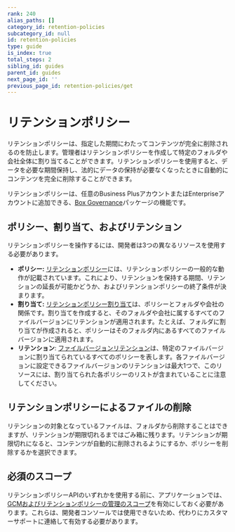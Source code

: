 ```yaml
---
rank: 240
alias_paths: []
category_id: retention-policies
subcategory_id: null
id: retention-policies
type: guide
is_index: true
total_steps: 2
sibling_id: guides
parent_id: guides
next_page_id: ''
previous_page_id: retention-policies/get
---
```

# リテンションポリシー

リテンションポリシーは、指定した期間にわたってコンテンツが完全に削除されるのを防止します。管理者はリテンションポリシーを作成して特定のフォルダや会社全体に割り当てることができます。リテンションポリシーを使用すると、データを必要な期間保持し、法的にデータの保持が必要なくなったときに自動的にコンテンツを完全に削除することができます。

<Message>

リテンションポリシーは、任意のBusiness PlusアカウントまたはEnterpriseアカウントに追加できる、[Box Governance][governance]パッケージの機能です。

</Message>

## ポリシー、割り当て、およびリテンション

リテンションポリシーを操作するには、開発者は3つの異なるリソースを使用する必要があります。

* **ポリシー:** [リテンションポリシー][policy]には、リテンションポリシーの一般的な動作が記載されています。これにより、リテンションを保持する期間、リテンションの延長が可能かどうか、およびリテンションポリシーの終了条件が決まります。
* **割り当て:** [リテンションポリシー割り当て][assignment]は、ポリシーとフォルダや会社の関係です。割り当てを作成すると、そのフォルダや会社に属するすべてのファイルバージョンにリテンションが適用されます。たとえば、フォルダに割り当てが作成されると、ポリシーはそのフォルダ内にあるすべてのファイルバージョンに適用されます。
* **リテンション**: [ファイルバージョンリテンション][retention]は、特定のファイルバージョンに割り当てられているすべてのポリシーを表します。各ファイルバージョンに設定できるファイルバージョンのリテンションは最大1つで、このリソースには、割り当てられた各ポリシーのリストが含まれていることに注意してください。

## リテンションポリシーによるファイルの削除

リテンションの対象となっているファイルは、フォルダから削除することはできますが、リテンションが期限切れるまではごみ箱に残ります。リテンションが期限切れになると、コンテンツが自動的に削除されるようにするか、ポリシーを削除するかを選択できます。

## 必須のスコープ

リテンションポリシーAPIのいずれかを使用する前に、アプリケーションでは、[GCMおよびリテンションポリシーの管理のスコープ][scopes]を有効にしておく必要があります。これらは、開発者コンソールでは使用できないため、代わりにカスタマーサポートに連絡して有効する必要があります。

[scopes]: g://api-calls/permissions-and-errors/scopes

[policy]: r://retention_policy

[assignment]: r://retention_policy_assignment

[retention]: r://file_version_retention

[governance]: https://www.box.com/security/governance-and-compliance
